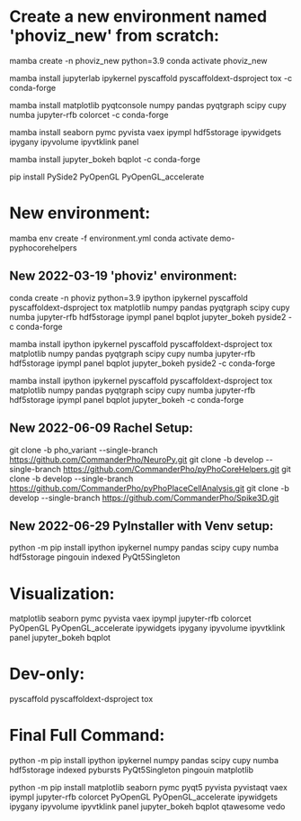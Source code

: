 
# Create a new environment named 'phoviz_new' from scratch:
mamba create -n phoviz_new python=3.9
conda activate phoviz_new

mamba install jupyterlab ipykernel pyscaffold pyscaffoldext-dsproject tox -c conda-forge

mamba install matplotlib pyqtconsole numpy pandas pyqtgraph scipy cupy numba jupyter-rfb colorcet -c conda-forge

mamba install seaborn pymc pyvista vaex ipympl hdf5storage ipywidgets ipygany ipyvolume ipyvtklink panel


mamba install jupyter_bokeh bqplot -c conda-forge


pip install PySide2 PyOpenGL PyOpenGL_accelerate




# New environment:

mamba env create -f environment.yml
conda activate demo-pyphocorehelpers



## New 2022-03-19 'phoviz' environment:

conda create -n phoviz python=3.9 ipython ipykernel pyscaffold pyscaffoldext-dsproject tox matplotlib numpy pandas pyqtgraph scipy cupy numba jupyter-rfb hdf5storage ipympl panel bqplot jupyter_bokeh pyside2 -c conda-forge



mamba install ipython ipykernel pyscaffold pyscaffoldext-dsproject tox matplotlib numpy pandas pyqtgraph scipy cupy numba jupyter-rfb hdf5storage ipympl panel bqplot jupyter_bokeh pyside2 -c conda-forge

mamba install ipython ipykernel pyscaffold pyscaffoldext-dsproject tox matplotlib numpy pandas pyqtgraph scipy cupy numba jupyter-rfb hdf5storage ipympl panel bqplot jupyter_bokeh -c conda-forge

## New 2022-06-09 Rachel Setup:

git clone -b pho_variant --single-branch https://github.com/CommanderPho/NeuroPy.git
git clone -b develop --single-branch https://github.com/CommanderPho/pyPhoCoreHelpers.git
git clone -b develop --single-branch https://github.com/CommanderPho/pyPhoPlaceCellAnalysis.git
git clone -b develop --single-branch https://github.com/CommanderPho/Spike3D.git


## New 2022-06-29 PyInstaller with Venv setup:
python -m pip install ipython ipykernel numpy pandas scipy cupy numba hdf5storage pingouin indexed PyQt5Singleton

# Visualization:
matplotlib seaborn pymc pyvista vaex ipympl jupyter-rfb colorcet PyOpenGL PyOpenGL_accelerate ipywidgets ipygany ipyvolume ipyvtklink panel jupyter_bokeh bqplot

# Dev-only:
pyscaffold pyscaffoldext-dsproject tox 



# Final Full Command:
python -m pip install ipython ipykernel numpy pandas scipy cupy numba hdf5storage indexed pybursts PyQt5Singleton pingouin matplotlib 



python -m pip install matplotlib seaborn pymc pyqt5 pyvista pyvistaqt vaex ipympl jupyter-rfb colorcet PyOpenGL PyOpenGL_accelerate ipywidgets ipygany ipyvolume ipyvtklink panel jupyter_bokeh bqplot qtawesome vedo 